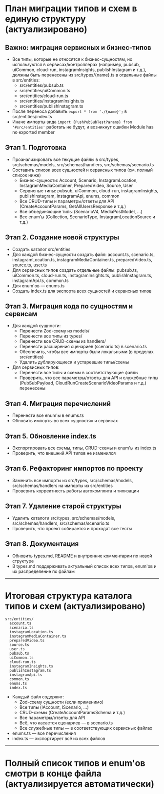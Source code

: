 # План миграции типов и схем в единую структуру (актуализировано)

## Важно: миграция сервисных и бизнес-типов

- Все типы, которые не относятся к бизнес-сущностям, но используются в сервисах/контроллерах (например, pubsub, uiCommon, cloud-run, instagramInsights, publishInstagram и т.д.), должны быть перенесены из src/types/{name}.ts в отдельные файлы в src/entities:
  - src/entities/pubsub.ts
  - src/entities/uiCommon.ts
  - src/entities/cloud-run.ts
  - src/entities/instagramInsights.ts
  - src/entities/publishInstagram.ts
- После переноса добавить `export * from './{name}';` в src/entities/index.ts
- Иначе импорты вида `import {PushPubSubTestParams} from '#src/entities'` работать не будут, и возникнут ошибки Module has no exported member

## Этап 1. Подготовка

- Проанализировать все текущие файлы в src/types, src/schemas/models, src/schemas/handlers, src/schemas/scenario.ts
- Составить список всех сущностей и сервисных типов (см. полный список ниже)
  - Бизнес-сущности: Account, Scenario, InstagramLocation, InstagramMediaContainer, PreparedVideo, Source, User
  - Сервисные типы: pubsub, uiCommon, cloud-run, instagramInsights, publishInstagram, instagramApi, enums, common
  - Все CRUD-типы и параметры/ответы для API (CreateAccountParams, GetAllUsersResponse и т.д.)
  - Все объединяющие типы (ScenarioV4, MediaPostModel, ...)
  - Все enum'ы (Collection, ScenarioType, InstagramLocationSource и т.д.)

## Этап 2. Создание новой структуры

- Создать каталог src/entities
- Для каждой бизнес-сущности создать файл: account.ts, scenario.ts, instagramLocation.ts, instagramMediaContainer.ts, preparedVideo.ts, source.ts, user.ts
- Для сервисных типов создать отдельные файлы: pubsub.ts, uiCommon.ts, cloud-run.ts, instagramInsights.ts, publishInstagram.ts, instagramApi.ts, common.ts
- Для enum'ов — enums.ts
- Создать index.ts для экспорта всех сущностей и сервисных типов

## Этап 3. Миграция кода по сущностям и сервисам

- Для каждой сущности:
  - Перенести Zod-схему из models/
  - Перенести все типы из types/
  - Перенести все CRUD-схемы из handlers/
  - Перенести расширения сценариев (scenario.ts) в scenario.ts
  - Обеспечить, чтобы все импорты были локальными (в пределах src/entities)
  - Удалить дублирующиеся и устаревшие типы/схемы
- Для сервисных типов:
  - Перенести все типы и схемы в соответствующие файлы
  - Проверить, что все параметры/ответы для API и служебные типы (PubSubPayload, CloudRunCreateScenarioVideoParams и т.д.) перенесены

## Этап 4. Миграция перечислений

- Перенести все enum'ы в enums.ts
- Обновить импорты во всех сущностях и сервисах

## Этап 5. Обновление index.ts

- Экспортировать все схемы, типы, CRUD-схемы и enum'ы из index.ts
- Проверить, что внешний API типов не изменился

## Этап 6. Рефакторинг импортов по проекту

- Заменить все импорты из src/types, src/schemas/models, src/schemas/handlers на импорты из src/entities
- Проверить корректность работы автокомплита и типизации

## Этап 7. Удаление старой структуры

- Удалить каталоги src/types, src/schemas/models, src/schemas/handlers, src/schemas/scenario.ts
- Проверить, что проект собирается и проходят все тесты

## Этап 8. Документация

- Обновить types.md, README и внутренние комментарии по новой структуре
- В types.md поддерживать актуальный список всех типов, enum'ов и их распределение по файлам

---

# Итоговая структура каталога типов и схем (актуализировано)

```
src/entities/
  account.ts
  scenario.ts
  instagramLocation.ts
  instagramMediaContainer.ts
  preparedVideo.ts
  source.ts
  user.ts
  pubsub.ts
  uiCommon.ts
  cloud-run.ts
  instagramInsights.ts
  publishInstagram.ts
  instagramApi.ts
  common.ts
  enums.ts
  index.ts
```

- Каждый файл содержит:
  - Zod-схему сущности (если применимо)
  - Все типы (IAccount, IScenario, ...)
  - CRUD-схемы (CreateAccountParamsSchema и т.д.)
  - Все параметры/ответы для API
  - Всё, что касается сценариев — в scenario.ts
  - Все служебные типы — в соответствующих сервисных файлах
- enums.ts — все перечисления
- index.ts — экспортирует всё из всех файлов

---

# Полный список типов и enum'ов смотри в конце файла (актуализируется автоматически)
